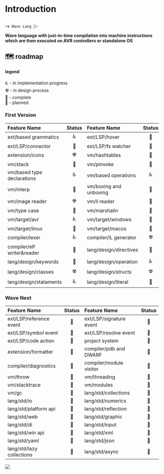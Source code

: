 # Introduction



                                                                           ⚡️☢️ Wave Lang 🌊⚡️ 

 **Wave language with just-in-time compilation into machine instructions which are then executed on AVR controllers or standalone OS**

## 🗺 roadmap

#### legend

♿️ - in implementation progress  
☢️ - in design process  
💚 - complete  
🚬 - planned

### First Version

| Feature Name | Status | Feature Name | Status |
| :--- | :---: | :--- | :---: |
| ext/based grammatics | ♿️ | ext/LSP/hover | 🚬 |
| ext/LSP/connector | 💚 | ext/LSP/fs watcher | 💚 |
| extension/icons | ☢️ | vm/hashtables | 💚 |
| vm/stack | 💚 | vm/pinvoke | 💚 |
| vm/based type declarations | ♿️ | vm/based operations | ♿️ |
| vm/interp | 💚 | vm/boxing and unboxing | 💚 |
| vm/image reader | ☢️ | vm/il reader | 💚 |
| vm/type case | 🚬 | vm/marshalin | 🚬 |
| vm/target/avr | ♿️ | vm/target/windows | 💚 |
| vm/target/linux | 🚬 | vm/target/macos | 🚬 |
| compiler/lexer | ♿️ | compiler/IL generator | ☢️ |
| compiler/elf writer&reader | 💚 | lang/design/directives | 💚 |
| lang/design/keywords | 💚 | lang/design/operation | ♿️ |
| lang/design/classes | ☢️ | lang/design/structs | ☢️ |
| lang/design/stataments | ♿️ | lang/design/literal | 💚 |

### Wave Next

| Feature Name | Status | Feature Name | Status |
| :--- | :---: | :--- | :---: |
| ext/LSP/reference event | 🚬 | ext/LSP/signature event | 🚬 |
| ext/LSP/symbol event | 🚬 | ext/LSP/resolve event | 🚬 |
| ext/LSP/code action | 🚬 | project system | 🚬 |
| extension/formatter | 🚬 | compiler/pdb and DWARF | 🚬 |
| compiler/diagnostics | 🚬 | compiler/module visitor | 🚬 |
| vm/throw | 🚬 | vm/threading | 🚬 |
| vm/stacktrace | 🚬 | vm/modules | 🚬 |
| vm/gc | 🚬 | lang/std/collections | 🚬 |
| lang/std/io | 🚬 | lang/std/numerics | 🚬 |
| lang/std/platform api | 🚬 | lang/std/reflection | 🚬 |
| lang/std/web | 🚬 | lang/std/graphic | 🚬 |
| lang/std/di | 🚬 | lang/std/input | 🚬 |
| lang/std/win api | 🚬 | lang/std/xml | 🚬 |
| lang/std/yaml | 🚬 | lang/std/json | 🚬 |
| lang/std/lazy collections | 🚬 | lang/std/async | 🚬 |

 [![](https://www.ko-fi.com/img/githubbutton_sm.svg)](https://ko-fi.com/P5P7YFY5)

